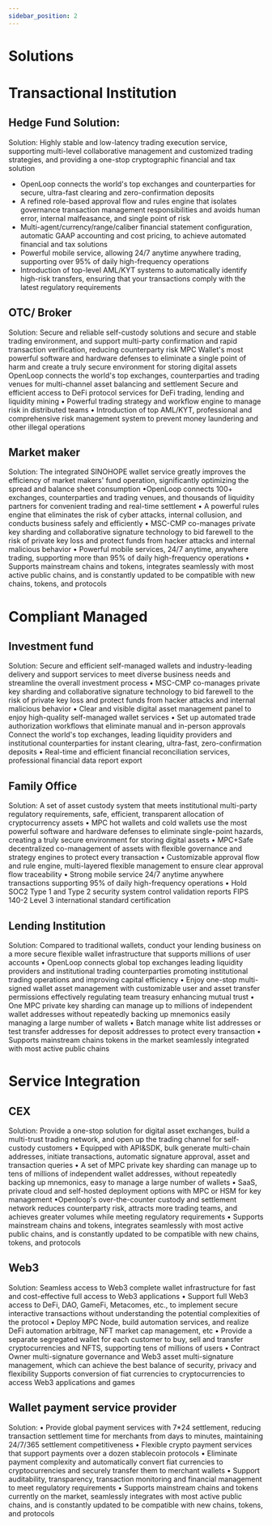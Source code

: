```yaml
---
sidebar_position: 2
---
```

# Solutions

# Transactional Institution

## Hedge Fund Solution: 
Solution: 
Highly stable and low-latency trading execution service, supporting multi-level collaborative management and customized trading strategies, and providing a one-stop cryptographic financial and tax solution
- OpenLoop connects the world's top exchanges and counterparties for secure, ultra-fast clearing and zero-confirmation deposits 
- A refined role-based approval flow and rules engine that isolates governance transaction management responsibilities and avoids human error, internal malfeasance, and single point of risk 
- Multi-agent/currency/range/caliber financial statement configuration, automatic GAAP accounting and cost pricing, to achieve automated financial and tax solutions
-  Powerful mobile service, allowing 24/7 anytime anywhere trading, supporting over 95% of daily high-frequency operations 
- Introduction of top-level AML/KYT systems to automatically identify high-risk transfers, ensuring that your transactions comply with the latest regulatory requirements


## OTC/ Broker 
Solution: 
Secure and reliable self-custody solutions and secure and stable trading environment, and support multi-party confirmation and rapid transaction verification, reducing counterparty risk 
MPC Wallet's most powerful software and hardware defenses to eliminate a single point of harm and create a truly secure environment for storing digital assets 
OpenLoop connects the world's top exchanges, counterparties and trading venues for multi-channel asset balancing and settlement 
Secure and efficient access to DeFi protocol services for DeFi trading, lending and liquidity mining 
• Powerful trading strategy and workflow engine to manage risk in distributed teams 
• Introduction of top AML/KYT, professional and comprehensive risk management system to prevent money laundering and other illegal operations

 
## Market maker 
Solution: 
The integrated SINOHOPE wallet service greatly improves the efficiency of market makers' fund operation, significantly optimizing the spread and balance sheet consumption 
•OpenLoop connects 100+ exchanges, counterparties and trading venues, and thousands of liquidity partners for convenient trading and real-time settlement 
• A powerful rules engine that eliminates the risk of cyber attacks, internal collusion, and conducts business safely and efficiently 
• MSC-CMP co-manages private key sharding and collaborative signature technology to bid farewell to the risk of private key loss and protect funds from hacker attacks and internal malicious behavior 
• Powerful mobile services, 24/7 anytime, anywhere trading, supporting more than 95% of daily high-frequency operations 
• Supports mainstream chains and tokens, integrates seamlessly with most active public chains, and is constantly updated to be compatible with new chains, tokens, and protocols

# Compliant Managed
## Investment fund 
Solution: 
Secure and efficient self-managed wallets and industry-leading delivery and support services to meet diverse business needs and streamline the overall investment process 
• MSC-CMP co-manages private key sharding and collaborative signature technology to bid farewell to the risk of private key loss and protect funds from hacker attacks and internal malicious behavior 
• Clear and visible digital asset management panel to enjoy high-quality self-managed wallet services 
• Set up automated trade authorization workflows that eliminate manual and in-person approvals 
Connect the world's top exchanges, leading liquidity providers and institutional counterparties for instant clearing, ultra-fast, zero-confirmation deposits 
• Real-time and efficient financial reconciliation services, professional financial data report export

## Family Office 
Solution: 
A set of asset custody system that meets institutional multi-party regulatory requirements, safe, efficient, transparent allocation of cryptocurrency assets 
• MPC hot wallets and cold wallets use the most powerful software and hardware defenses to eliminate single-point hazards, creating a truly secure environment for storing digital assets 
• MPC+Safe decentralized co-management of assets with flexible governance and strategy engines to protect every transaction
 • Customizable approval flow and rule engine, multi-layered flexible management to ensure clear approval flow traceability 
• Strong mobile service 24/7 anytime anywhere transactions supporting 95% of daily high-frequency operations • Hold SOC2 Type 1 and Type 2 security system control validation reports FIPS 140-2 Level 3 international standard certification

## Lending Institution 
Solution: 
Compared to traditional wallets, conduct your lending business on a more secure flexible wallet infrastructure that supports millions of user accounts 
• OpenLoop connects global top exchanges leading liquidity providers and institutional trading counterparties promoting institutional trading operations and improving capital efficiency
 • Enjoy one-stop multi-signed wallet asset management with customizable user and asset transfer permissions effectively regulating team treasury enhancing mutual trust
 • One MPC private key sharding can manage up to millions of independent wallet addresses without repeatedly backing up mnemonics easily managing a large number of wallets 
• Batch manage white list addresses or test transfer addresses for deposit addresses to protect every transaction
 • Supports mainstream chains tokens in the market seamlessly integrated with most active public chains

# Service Integration
 
## CEX 
Solution: 
Provide a one-stop solution for digital asset exchanges, build a multi-trust trading network, and open up the trading channel for self-custody customers 
• Equipped with API&SDK, bulk generate multi-chain addresses, initiate transactions, automatic signature approval, asset and transaction queries 
• A set of MPC private key sharding can manage up to tens of millions of independent wallet addresses, without repeatedly backing up mnemonics, easy to manage a large number of wallets 
• SaaS, private cloud and self-hosted deployment options with MPC or HSM for key management 
•Openloop's over-the-counter custody and settlement network reduces counterparty risk, attracts more trading teams, and achieves greater volumes while meeting regulatory requirements 
• Supports mainstream chains and tokens, integrates seamlessly with most active public chains, and is constantly updated to be compatible with new chains, tokens, and protocols


## Web3 
Solution: 
Seamless access to Web3 complete wallet infrastructure for fast and cost-effective full access to Web3 applications 
• Support full Web3 access to DeFi, DAO, GameFi, Metacomes, etc., to implement secure interactive transactions without understanding the potential complexities of the protocol 
• Deploy MPC Node, build automation services, and realize DeFi automation arbitrage, NFT market cap management, etc 
• Provide a separate segregated wallet for each customer to buy, sell and transfer cryptocurrencies and NFTS, supporting tens of millions of users 
• Contract Owner multi-signature governance and Web3 asset multi-signature management, which can achieve the best balance of security, privacy and flexibility 
Supports conversion of fiat currencies to cryptocurrencies to access Web3 applications and games

## Wallet payment service provider 
Solution: 
• Provide global payment services with 7*24 settlement, reducing transaction settlement time for merchants from days to minutes, maintaining 24/7/365 settlement competitiveness 
• Flexible crypto payment services that support payments over a dozen stablecoin protocols 
• Eliminate payment complexity and automatically convert fiat currencies to cryptocurrencies and securely transfer them to merchant wallets 
• Support auditability, transparency, transaction monitoring and financial management to meet regulatory requirements 
• Supports mainstream chains and tokens currently on the market, seamlessly integrates with most active public chains, and is constantly updated to be compatible with new chains, tokens, and protocols
